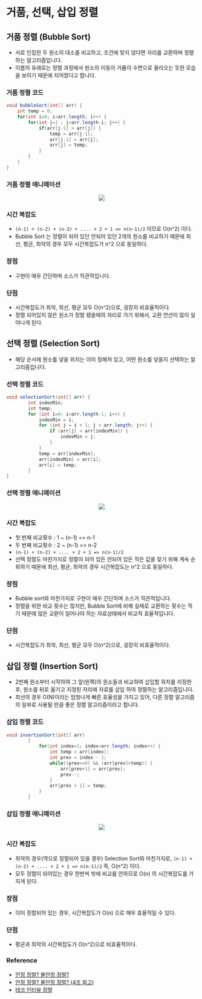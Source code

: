 # 거품, 선택, 삽입 정렬

## 거품 정렬 (Bubble Sort)
- 서로 인접한 두 원소의 대소를 비교하고, 조건에 맞지 않다면 자리를 교환하며 정렬하는 알고리즘입니다.
- 이름의 유래로는 정렬 과정에서 원소의 이동이 거품이 수면으로 올라오는 듯한 모습을 보이기 때문에 지어졌다고 합니다.

### 거품 정렬 코드
```java
void bubbleSort(int[] arr) {
    int temp = 0;
	for(int i=0; i<arr.length; i++) {       
		for(int j=1 ; j<arr.length-i; j++) { 
			if(arr[j-1] > arr[j]) {
				temp = arr[j-1];
				arr[j-1] = arr[j];
				arr[j] = temp;
			}
		}
	}
}
```

### 거품 정렬 애니메이션
<div align="center">
<img src="https://github.com/inyoung0215/CS-Study/assets/84082544/a4288db7-24c3-445c-97ac-66eb1eb3c63f">
</div>

### 시간 복잡도
- `(n-1) + (n-2) + (n-3) + .... + 2 + 1 => n(n-1)/2` 이므로 O(n^2) 이다.
- Bubble Sort 는 정렬이 되어 있던 안되어 있던 2개의 원소를 비교하기 때문에 최선, 평균, 최악의 경우 모두 시간복잡도가 n^2 으로 동일하다.

### 장점
- 구현이 매우 간단하며 소스가 직관적입니다.

### 단점
- 시간복잡도가 최악, 최선, 평균 모두 O(n^2)으로, 굉장히 비효율적이다.
- 정렬 되어있지 않은 원소가 정렬 됐을때의 자리로 가기 위해서, 교환 연산이 많이 일어나게 된다.

## 선택 정렬 (Selection Sort)
- 해당 순서에 원소를 넣을 위치는 이미 정해져 있고, 어떤 원소를 넣을지 선택하는 알고리즘입니다.

### 선택 정렬 코드
```java
void selectionSort(int[] arr) {
        int indexMin; 
        int temp;
        for (int i=0; i<arr.length-1; i++) {
            indexMin = i;
            for (int j = i + 1; j < arr.length; j++) {
                if (arr[j] < arr[indexMin]) {
                    indexMin = j;
                }
            }
            temp = arr[indexMin];
            arr[indexMin] = arr[i];
            arr[i] = temp;
        }
}
```

### 선택 정렬 애니메이션
<div align="center">
<img src="https://github.com/inyoung0215/CS-Study/assets/84082544/5b69c110-f50c-4293-9e45-7f6e0c662f33">
</div>

### 시간 복잡도
- 첫 번째 비교횟수 : 1 ~ (n-1) => n-1
- 두 번째 비교횟수 : 2 ~ (n-1) => n-2
- `(n-1) + (n-2) + .... + 2 + 1 => n(n-1)/2`
- 선택 정렬도 마찬가지로 정렬이 되어 있든 안되어 있든 작은 값을 찾기 위해 계속 순회하기 때문에 최선, 평균, 최악의 경우 시간복잡도는 n^2 으로 동일하다.

### 장점
- Bubble sort와 마찬가지로 구현이 매우 간단하며 소스가 직관적입니다.
- 정렬을 위한 비교 횟수는 많지만, Bubble Sort에 비해 실제로 교환하는 횟수는 적기 때문에 많은 교환이 일어나야 하는 자료상태에서 비교적 효율적입니다.

### 단점
- 시간복잡도가 최악, 최선, 평균 모두 O(n^2)으로, 굉장히 비효율적이다.

## 삽입 정렬 (Insertion Sort)
- 2번째 원소부터 시작하여 그 앞(왼쪽)의 원소들과 비교하여 삽입할 위치를 지정한 후, 원소를 뒤로 옮기고 지정된 자리에 자료를 삽입 하여 정렬하는 알고리즘입니다.
- 최선의 경우 O(N)이라는 엄청나게 빠른 효율성을 가지고 있어, 다른 정렬 알고리즘의 일부로 사용될 만큼 좋은 정렬 알고리즘이라고 합니다.

### 삽입 정렬 코드
```java
void insertionSort(int[] arr)
        {
            for(int index=1; index<arr.length; index++) {
                int temp = arr[index];
                int prev = index - 1;
                while((prev>=0) && (arr[prev]>temp)) {
                    arr[prev+1] = arr[prev];
                    prev--;
                }
                arr[prev + 1] = temp;
            }
        }
```

### 삽입 정렬 애니메이션
<div align="center">
<img src="https://github.com/inyoung0215/CS-Study/assets/84082544/83aa7bbf-b591-452b-9ad5-ddf880401bef">
</div>

### 시간 복잡도
- 최악의 경우(역으로 정렬되어 있을 경우) Selection Sort와 마찬가지로, `(n-1) + (n-2) + .... + 2 + 1 => n(n-1)/2` 즉, O(n^2) 이다.
- 모두 정렬이 되어있는 경우 한번씩 밖에 비교를 안하므로 O(n) 의 시간복잡도를 가지게 된다.

### 장점
- 이미 정렬되어 있는 경우, 시간복잡도가 O(n) 으로 매우 효율적일 수 있다.

### 단점
- 평균과 최악의 시간복잡도가 O(n^2)으로 비효율적이다.

### Reference
- [안정 정렬? 불안정 정렬?](https://velog.io/@good159897/%EC%95%88%EC%A0%95-%EC%A0%95%EB%A0%AC-VS-%EB%B6%88%EC%95%88%EC%A0%95-%EC%A0%95%EB%A0%AC-%ED%8C%8C%EC%9D%B4%EC%8D%AC-%EC%95%8C%EA%B3%A0%EB%A6%AC%EC%A6%98-%EC%9D%B8%ED%84%B0%EB%B7%B0)
- [안정 정렬? 불안정 정렬? (4조 회고)](https://github.com/ecsimsw/fastcampus-5th-4group/blob/main/weekly_notes/week3/chaewon12.md)
- [테크 인터뷰 정렬](https://gyoogle.dev/blog/algorithm/Bubble%20Sort.html)